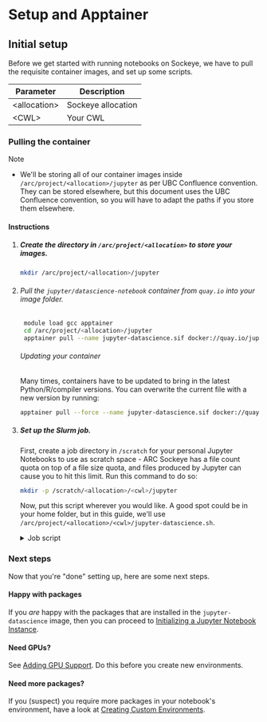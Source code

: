 # Setup and Apptainer

## Initial setup

Before we get started with running notebooks on Sockeye, we have to pull the requisite container images, and set up some scripts.



| Parameter      | Description        |
| -------------- | ------------------ |
| \<allocation\> | Sockeye allocation |
| \<CWL\>        | Your CWL           |

### Pulling the container

> [!NOTE]
> - We'll be storing all of our container images inside `/arc/project/<allocation>/jupyter` as per UBC Confluence convention. They can be stored elsewhere, but this document uses the UBC Confluence convention, so you will have to adapt the paths if you store them elsewhere.


#### Instructions

1. ##### Create the directory in `/arc/project/<allocation>` to store your images.

    ```bash
    mkdir /arc/project/<allocation>/jupyter
    ```

2. ###### Pull the `jupyter/datascience-notebook` container from `quay.io` into your image folder.
   
   ```bash
    module load gcc apptainer
    cd /arc/project/<allocation>/jupyter
    apptainer pull --name jupyter-datascience.sif docker://quay.io/jupyter/datascience-notebook
   ```
    ###### Updating your container
    Many times, containers have to be updated to bring in the latest Python/R/compiler versions. You can overwrite the current file with a new version by running:
    ```bash
    apptainer pull --force --name jupyter-datascience.sif docker://quay.io/datascience-notebook
    ```

3. ##### Set up the Slurm job.

    First, create a job directory in `/scratch` for your personal Jupyter Notebooks to use as scratch space - ARC Sockeye has a file count quota on top of a file size quota, and files produced by Jupyter can cause you to hit this limit. Run this command to do so:

    ```bash
    mkdir -p /scratch/<allocation>/<cwl>/jupyter
    ```

    Now, put this script wherever you would like. A good spot could be in your home folder, but in this guide, we'll use `/arc/project/<allocation>/<cwl>/jupyter-datascience.sh`.
    
    <details>
    <summary>Job script</summary>

    ```bash
    #!/bin/bash
    
    #SBATCH --job-name=my_jupyter_notebook
    #SBATCH --account=st-lknelson-1
    #SBATCH --time=03:00:00
    #SBATCH --nodes=1
    #SBATCH --ntasks=1
    #SBATCH --mem=10G
    #SBATCH --partition=interactive_cpu
    
    ################################################################################
    
    # Change directory into the job dir
    cd $SLURM_SUBMIT_DIR
    
    # Load software environment
    module load gcc
    module load apptainer
    
    # Set RANDFILE location to writeable dir
    export RANDFILE=$TMPDIR/.rnd
    
    # Generate a unique token (password) for Jupyter Notebooks
    export APPTAINERENV_JUPYTER_TOKEN=password

    # Find a unique port for Jupyter Notebooks to listen on
    readonly PORT=$(python -c 'import socket; s=socket.socket(); s.bind(("", 0)); print(s.getsockname()[1]); s.close()')
    
    # Print connection details to file
    cat > connection.txt <<END
    
    1. Create an SSH tunnel to Jupyter Notebooks from your local workstation using the following command:
    
    ssh -N -L 8888:${HOSTNAME}:${PORT} ${USER}@sockeye.arc.ubc.ca
    
    2. Point your web browser to http://localhost:8888
    
    3. Login to Jupyter Notebooks using the following token (password):
    
    ${APPTAINERENV_JUPYTER_TOKEN}
    
    When done using Jupyter Notebooks, terminate the job by:
    
    4. Quit or Logout of Jupyter Notebooks
    5. Issue the following command on the login node (if you did Logout instead of Quit):
    
    scancel ${SLURM_JOB_ID}
    
    END
    
    # Execute jupyter within the Apptainer container
    apptainer exec --home /scratch/st-lknelson-1/iberez01/my_jupyter --env XDG_CACHE_HOME=/scratch/st-lknelson-1/iberez01/my_jupyter /arc/project/st-lknelson-1/jupyter/jupyter-datascience.sif jupyter notebook --no-browser --port=${PORT} --ip=0.0.0.0 --notebook-dir=$SLURM_SUBMIT_DIR
    ```
    
    </details>


### Next steps

Now that you're "done" setting up, here are some next steps.

#### Happy with packages

If you *are* happy with the packages that are installed in the `jupyter-datascience` image, then you can proceed to [Initializing a Jupyter Notebook Instance](Initializing%20a%20Jupyter%20Notebook%20Instance.md).

#### Need GPUs?

See [Adding GPU Support](./Adding%20GPU%20Support.md). Do this before you create new environments.

#### Need more packages?

If you (suspect) you require more packages in your notebook's environment, have a look at [Creating Custom Environments](Creating_custom_environments.md).